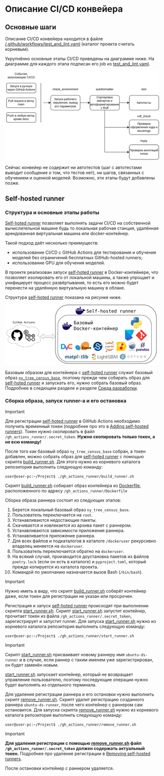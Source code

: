 # Описание CI/CD конвейера

## Основные шаги

Описание CI/CD конвейера находится в файле
[/.github/workflows/test_and_lint.yaml](/.github/workflows/test_and_lint.yaml)
(каталог проекта считать корневым).

Укрупнённо основные этапы CI/CD приведены на диаграмме ниже. На диаграмме для
каждого этапа подписан его job из
[test_and_lint.yaml](/.github/workflows/test_and_lint.yaml).

![Этапы ci/cd](/docs/figures/cicd_stages.svg)

Сейчас конвейер не содержит ни автотестов (шаг с автотестами выводит сообщение
о том, что тестов нет), ни шагов, связанных с обучением и оценкой моделей.
Возможно, эти этапы будут добавлены позже.

## Self-hosted runner

### Структура и основные этапы работы

[Self-hoted runner](https://docs.github.com/en/actions/hosting-your-own-runners/managing-self-hosted-runners/about-self-hosted-runners)
позволяет выполнять задачи CI/CD на собственной вычислительной машине будь то
локальная рабочая станция, удалённая арендованная виртуальная машина или
docker-контейнер.

Такой подход даёт несколько преимуществ:

- использование CI/CD с GitHub Actions для тестирования
и обучения моделей без ограничений бесплатных GitHub-hosted
runners;
- использование GPU для обучения моделей.

В проекте реализован запуск
[self-hoted runner](https://docs.github.com/en/actions/hosting-your-own-runners/managing-self-hosted-runners/about-self-hosted-runners)
в Docker-контейнере, что позволяет изолировать его от локальной машины, а также
упрощает и унифицирует процесс развёртывания, то есть его можно будет перенести
на удалённую виртуальную машину в облаке.

Структура
[self-hoted runner](https://docs.github.com/en/actions/hosting-your-own-runners/managing-self-hosted-runners/about-self-hosted-runners)
показана на рисунке ниже.

![Структура self-hosted runner](/docs/figures/self-hosted_runner_container.svg)

Базовым образом для контейнера с
[self-hoted runner](https://docs.github.com/en/actions/hosting-your-own-runners/managing-self-hosted-runners/about-self-hosted-runners)
служит базовый образ [`ny_tree_census_base`](/docs/development_environment.md),
поэтому прежде чем собирать образ для
[self-hoted runner](https://docs.github.com/en/actions/hosting-your-own-runners/managing-self-hosted-runners/about-self-hosted-runners)
и запускать его, нужно собрать базовый образ.
Подробнее в следющем разделе и разделе
[Среда разработки](/docs/development_environment.md).

### Сборка образа, запуск runner-а и его остановка

> [!IMPORTANT]
> Для регистрации
> [self-hoted runner](https://docs.github.com/en/actions/hosting-your-own-runners/managing-self-hosted-runners/about-self-hosted-runners)
> в GitHub Actions необходимо получить временный токен (подробнее про это в
> [Adding self-hosted runners](https://docs.github.com/en/actions/hosting-your-own-runners/managing-self-hosted-runners/adding-self-hosted-runners)). Токен нужно
> скопировать в файл `/gh_actions_runner/.secret_token`.
> **Нужно скопировать только токен, а не всю команду!**

После того как базовый образ `ny_tree_census_base` собран, а токен добавлен,
можно собрать образ для
[self-hoted runner](https://docs.github.com/en/actions/hosting-your-own-runners/managing-self-hosted-runners/about-self-hosted-runners)
с помощью скрипта [build_runner.sh](/gh_actions_runner/build_runner.sh).
Для этого нужно из корневого каталога репозитория выполнить следующую команду:

```shell
user@user-pc:~/Project$ ./gh_actions_runner/build_runner.sh
```

Скрипт [build_runner.sh](/gh_actions_runner/build_runner.sh) собирает образ
контейнера из [Dockerfile](/gh_actions_runner/Dockerfile), расположенного по
адресу `/gh_actions_runner/Dockerfile`

Сборка образа раннера состоит из следующих этапов:

1. Берется локальный базовый образ `ny_tree_census_base`.
2. Пользователь переключается на `root`.
3. Устанавливаются недостающие пакеты.
4. Скачивается и извлекается из архива пакет с раннером.
5. Устанавливаются зависимости приложения раннера.
6. Устанавливается приложение раннера.
7. Для всех файлов и подкаталогов в каталоге `/dockeruser` рекурсивно
владелец меняется на `dockeruser`.
8. Пользователь переключается обратно на `dockeruser`.
9. На всякий случай, производится доустановка пакетов из файлов `poetry.lock`
   (если он есть в каталоге) и `pyproject.toml`, который прежде копируется из
   каталога проекта.
10. Командой по умолчанию назначается вызов Bash (`/bin/bash`).

> [!IMPORTANT]
> Нужно иметь в виду, что скрипт
> [build_runner.sh](/gh_actions_runner/build_runner.sh) соберёт контейнер даже,
> если токен для регистрации не указан или просрочен.

Регистрация и запуск
[self-hoted runner](https://docs.github.com/en/actions/hosting-your-own-runners/managing-self-hosted-runners/about-self-hosted-runners)
происходят при выполнении скрипта
[start_runner.sh](/gh_actions_runner/start_runner.sh).
Скрипт [start_runner.sh](/gh_actions_runner/start_runner.sh) запустит контейнер,
прочитает токен из файла `/gh_actions_runner/.secret_token`, зарегистрирует и
запустит runner. Для запуска
[start_runner.sh](/gh_actions_runner/start_runner.sh) нужно из корневого
каталога репозитория выполнить следующую команду:

```shell
user@user-pc:~/Project$ ./gh_actions_runner/start_runner.sh
```

> [!IMPORTANT]
> Скрипт [start_runner.sh](/gh_actions_runner/start_runner.sh) присваивает 
> новому раннеру имя `ubuntu-ds-runner` и в случае, если раннер с таким именем
> уже зарегистрирован, он будет заменён новым.

[start_runner.sh](/gh_actions_runner/start_runner.sh) запускает контейнер,
который не возвращает управление пользователю, поэтому последующие операции
нужно будет выполнять из отдельного терминала.

Для удаления регистрации раннера и его остановки нужно выполнить скрипт
[remove_runner.sh](/gh_actions_runner/remove_runner.sh). Скрипт удалит
регистрацию созданного раннера `ubuntu-ds-runner`, после чего контейнер с
раннером сам остановится. Для запуска
скрипта [remove_runner.sh](/gh_actions_runner/remove_runner.sh) нужно из
корневого каталога репозитория выполнить следующую команду:

```shell
user@user-pc:~/Project$ ./gh_actions_runner/remove_runner.sh
```

> [!IMPORTANT]
> **Для удаления регистрации с помощью
> [remove_runner.sh](/gh_actions_runner/remove_runner.sh) файл
> `/gh_actions_runner/.secret_token` должен содержать актуальный токен.**
> Подробнее про удаление регистрации в
> [Removing self-hosted runners](https://docs.github.com/en/actions/hosting-your-own-runners/managing-self-hosted-runners/removing-self-hosted-runners).

После остановки контейнер с раннером удаляется.
